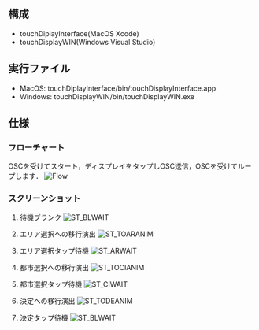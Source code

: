 ## 構成
- touchDiplayInterface(MacOS Xcode)
- touchDisplayWIN(Windows Visual Studio)

## 実行ファイル
- MacOS: touchDiplayInterface/bin/touchDisplayInterface.app
- Windows: touchDisplayWIN/bin/touchDisplayWIN.exe

## 仕様
### フローチャート
OSCを受けてスタート，ディスプレイをタップしOSC送信，OSCを受けてループします．
![Flow](https://github.com/5c0tt411en/touchDisplayInterface/blob/master/images/touchDisplayFlowChart.jpeg)

### スクリーンショット
1. 待機ブランク
![ST_BLWAIT](https://github.com/5c0tt411en/touchDisplayInterface/blob/master/images/01.png)

2. エリア選択への移行演出
![ST_TOARANIM](https://github.com/5c0tt411en/touchDisplayInterface/blob/master/images/02.png)

3. エリア選択タップ待機
![ST_ARWAIT](https://github.com/5c0tt411en/touchDisplayInterface/blob/master/images/03.png)

4. 都市選択への移行演出
![ST_TOCIANIM](https://github.com/5c0tt411en/touchDisplayInterface/blob/master/images/04.png)

5. 都市選択タップ待機
![ST_CIWAIT](https://github.com/5c0tt411en/touchDisplayInterface/blob/master/images/05.png)

6. 決定への移行演出
![ST_TODEANIM](https://github.com/5c0tt411en/touchDisplayInterface/blob/master/images/06.png)

7. 決定タップ待機
![ST_BLWAIT](https://github.com/5c0tt411en/touchDisplayInterface/blob/master/images/07.png)
